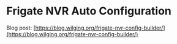 # Frigate NVR Auto Configuration

Blog post: [https://blog.wilging.org/frigate-nvr-config-builder/](https://blog.wilging.org/frigate-nvr-config-builder/)
